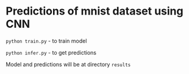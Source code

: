 # Predictions of mnist dataset using CNN

`python train.py` - to train model

`python infer.py` - to get predictions

Model and predictions will be at directory `results`

